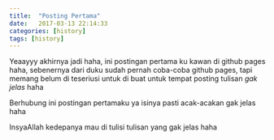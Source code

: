 ```yaml
---
title:  "Posting Pertama"
date:   2017-03-13 22:14:33
categories: [history]
tags: [history]
---
```

Yeaayyy akhirnya jadi haha, ini postingan pertama ku kawan di github pages
haha,
sebenernya dari duku sudah pernah coba-coba github pages, tapi memang belum di
teseriusi untuk di buat untuk tempat posting tulisan *gak jelas* haha

Berhubung ini postingan pertamaku ya isinya pasti acak-acakan gak jelas haha

InsyaAllah kedepanya mau di tulisi tulisan yang gak jelas haha



[jekyll]:      http://jekyllrb.com
[jekyll-gh]:   https://github.com/jekyll/jekyll
[jekyll-help]: https://github.com/jekyll/jekyll-help
